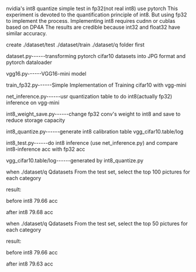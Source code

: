nvidia's int8 quantize simple test in fp32(not real int8) use pytorch
This experiment is devoted to the quantification principle of int8.
But using fp32 to implement the process.
Implementing int8 requires cudnn or cublas based on DP4A
The results are credible because int32 and float32 have similar accuracy.


create ./dataset/test   ./dataset/train  ./dataset/q   folder first 

dataset.py------transforming pytorch cifar10 datasets into JPG format and pytorch dataloader

vgg16.py------VGG16-mini model

train_fp32.py------Simple Implementation of Training cifar10 with vgg-mini

net_inference.py------usr quantization table to do int8(actually fp32) inference on vgg-mini

int8_weight_save.py------change fp32 conv's weight to int8 and save to reduce storage capacity

int8_quantize.py------generate int8 calibration table vgg_cifar10.table/log

int8_test.py------do int8 inference (use net_inference.py) and compare int8-inference acc with fp32 acc

vgg_cifar10.table/log------generated by int8_quantize.py


when ./dataset/q    Qdatasets From the test set, select the top 100 pictures for each category

result:

before int8 79.66 acc

after int8 79.68 acc


when ./dataset/q    Qdatasets From the test set, select the top 50 pictures for each category

result:

before int8 79.66 acc

after int8 79.63 acc




